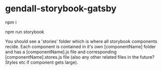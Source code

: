 # gendall-storybook-gatsby

npm i

npm run storybook

You should see a 'stories' folder which is where all storybook components recide. Each component is contained in it's own [componentName] folder and has a [componentName].js file and corresponding [componentName].stores.js file (also any other related files in the future? Styles etc if component gets large). 
